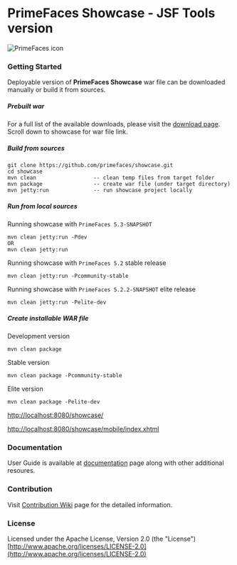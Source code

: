 # PrimeFaces Showcase - JSF Tools version

![PrimeFaces icon](http://blog.primefaces.org/wp-content/uploads/2011/08/bloglogo.png)

### Getting Started

Deployable version of **PrimeFaces Showcase** war file can be downloaded manually or build it from sources.  

##### Prebuilt war

For a full list of the available downloads, please visit the [download page](http://www.primefaces.org/downloads). Scroll down to showcase for war file link.

##### Build from sources

```
git clone https://github.com/primefaces/showcase.git
cd showcase
mvn clean                  -- clean temp files from target folder
mvn package                -- create war file (under target directory)
mvn jetty:run              -- run showcase project locally
```

##### Run from local sources

Running showcase with `PrimeFaces 5.3-SNAPSHOT`
```
mvn clean jetty:run -Pdev
OR 
mvn clean jetty:run  
```

Running showcase with `PrimeFaces 5.2` stable release
```
mvn clean jetty:run -Pcommunity-stable
```

Running showcase with `PrimeFaces 5.2.2-SNAPSHOT` elite release
```
mvn clean jetty:run -Pelite-dev
```

##### Create installable WAR file

Development version 
```
mvn clean package
```
Stable version
```
mvn clean package -Pcommunity-stable
```
Elite version
```
mvn clean package -Pelite-dev
```

[http://localhost:8080/showcase/](http://localhost:8080/showcase)

[http://localhost:8080/showcase/mobile/index.xhtml](http://localhost:8080/showcase/mobile/index.xhtml)

### Documentation

User Guide is available at [documentation](http://www.primefaces.org/documentation) page along with other additional resoures.

### Contribution

Visit [Contribution Wiki](https://github.com/primefaces/primefaces/wiki/Contributing-to-Primefaces) page for the detailed information.

### License

Licensed under the Apache License, Version 2.0 (the "License") [http://www.apache.org/licenses/LICENSE-2.0](http://www.apache.org/licenses/LICENSE-2.0)
